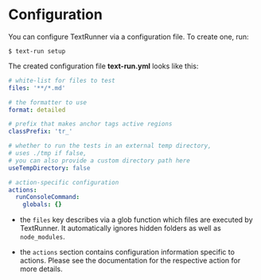 # Configuration

You can configure TextRunner via a configuration file.
To create one, run:

<a class="tr_runConsoleCommand">

```
$ text-run setup
````
</a>

The created configuration file <a class="tr_verifyWorkspaceFileContent">
__text-run.yml__ looks like this:

```yml
# white-list for files to test
files: '**/*.md'

# the formatter to use
format: detailed

# prefix that makes anchor tags active regions
classPrefix: 'tr_'

# whether to run the tests in an external temp directory,
# uses ./tmp if false,
# you can also provide a custom directory path here
useTempDirectory: false

# action-specific configuration
actions:
  runConsoleCommand:
    globals: {}
````

</a>

* the `files` key describes via a glob function which files are executed by TextRunner.
  It automatically ignores hidden folders as well as `node_modules`.

* the `actions` section contains configuration information specific to actions.
  Please see the documentation for the respective action for more details.


